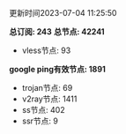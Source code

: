 更新时间2023-07-04 11:25:50

**总订阅: 243**
**总节点: 42241**
- vless节点: 93

**google ping有效节点: 1891**
- trojan节点: 69
- v2ray节点: 1411
- ss节点: 402
- ssr节点: 9
